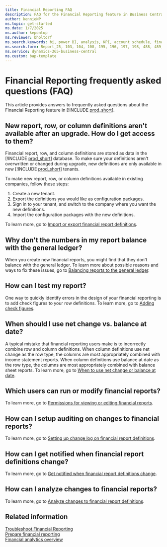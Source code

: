 ```yaml
---
title: Financial Reporting FAQ
description: FAQ for the Financial Reporting feature in Business Central.
author: kennieNP
ms.topic: get-started
ms.date: 1/7/2025
ms.author: kepontop
ms.reviewer: bholtorf
ms.search.keywords: bi, power BI, analysis, KPI, account schedule, financial report
ms.search.form: Report_25, 103, 104, 108, 195, 196, 197, 198, 488, 489, 490, 764, 765, 766
ms.service: dynamics-365-business-central
ms.custom: bap-template
---
```


# Financial Reporting frequently asked questions (FAQ)

This article provides answers to frequently asked questions about the Financial Reporting feature in [!INCLUDE [prod_short](includes/prod_short.md)].

## New report, row, or column definitions aren't available after an upgrade. How do I get access to them?

Financial report, row, and column definitions are stored as data in the [!INCLUDE [prod_short](includes/prod_short.md)] database. To make sure your definitions aren't overwritten or changed during upgrade, new definitions are only available in new [!INCLUDE [prod_short](includes/prod_short.md)] tenants.

To make new report, row, or column definitions available in existing companies, follow these steps:

1. Create a new tenant.
1. Export the definitions you would like as configuration packages.
1. Sign in to your tenant, and switch to the company where you want the new definitions.
1. Import the configuration packages with the new definitions.

To learn more, go to [Import or export financial report definitions](bi-how-work-account-schedule.md#import-or-export-financial-report-definitions).

## Why don't the numbers in my report balance with the general ledger?

When you create new financial reports, you might find that they don't balance with the general ledger. To learn more about possible reasons and ways to fix these issues, go to [Balancing reports to the general ledger](bi-troubleshoot-financial-reports.md#balancing-reports-to-the-general-ledger).

## How can I test my report?

One way to quickly identify errors in the design of your financial reporting is to add check figures to your row definitions. To learn more, go to [Adding check figures](bi-troubleshoot-financial-reports.md#adding-check-figures).

## When should I use net change vs. balance at date?

A typical mistake that financial reporting users make is to incorrectly combine row and column definitions. When column definitions use net change as the row type, the columns are most appropriately combined with income statement reports. When column definitions use balance at date as the row type, the columns are most appropriately combined with balance sheet reports. To learn more, go to [When to use net change or balance at date](bi-troubleshoot-financial-reports.md#when-to-use-net-change-or-balance-at-date).

## Which users can run or modify financial reports?

To learn more, go to [Permissions for viewing or editing financial reports](finance-financial-reporting-auditing.md#permissions-for-viewing-or-editing-financial-reports).

## How can I setup auditing on changes to financial reports?

To learn more, go to [Setting up change log on financial report definitions](finance-financial-reporting-auditing.md#setting-up-change-log-on-financial-report-definitions).

## How can I get notified when financial report definitions change?

To learn more, go to [Get notified when financial report definitions change](finance-financial-reporting-auditing.md#get-notified-when-financial-report-definitions-change).

## How can I analyze changes to financial reports?

To learn more, go to [Analyze changes to financial report definitions](finance-financial-reporting-auditing.md#analyze-changes-to-financial-report-definitions).



## Related information

[Troubleshoot Financial Reporting](bi-troubleshoot-financial-reports.md)  
[Prepare financial reporting](bi-how-work-account-schedule.md)  
[Financial analytics overview](bi.md)  